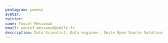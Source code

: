 ```yaml
---
pentagram: yomess
avatar:
twitter:
name: Youcef Messaoud
email: youcef.messaoud@smile.fr
description: Data Scientist, Data engineer, Smile Open Source Solutions
---
```


